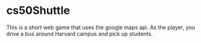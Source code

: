 # cs50Shuttle

This is a short web game that uses the google maps api. As the player, you drive a bus around Harvard campus and pick up students.
